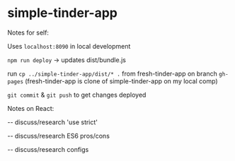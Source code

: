 # simple-tinder-app

Notes for self:

Uses `localhost:8090` in local development

`npm run deploy` -> updates dist/bundle.js

run `cp ../simple-tinder-app/dist/* .` from fresh-tinder-app on branch `gh-pages` (fresh-tinder-app is clone of simple-tinder-app on my local comp)

`git commit` & `git push` to get changes deployed

Notes on React:

-- discuss/research 'use strict'

-- discuss/research ES6 pros/cons

-- discuss/research configs